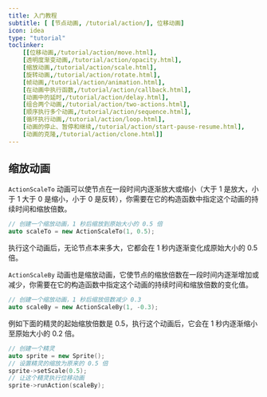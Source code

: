 ```yaml
---
title: 入门教程
subtitle: [ [节点动画, /tutorial/action/], 位移动画]
icon: idea
type: "tutorial"
toclinker: 
    [[位移动画,/tutorial/action/move.html],
    [透明度渐变动画,/tutorial/action/opacity.html],
    [缩放动画,/tutorial/action/scale.html],
    [旋转动画,/tutorial/action/rotate.html],
    [帧动画,/tutorial/action/animation.html],
    [在动画中执行函数,/tutorial/action/callback.html],
    [动画中的延时,/tutorial/action/delay.html],
    [组合两个动画,/tutorial/action/two-actions.html],
    [顺序执行多个动画,/tutorial/action/sequence.html],
    [循环执行动画,/tutorial/action/loop.html],
    [动画的停止、暂停和继续,/tutorial/action/start-pause-resume.html],
    [动画的克隆,/tutorial/action/clone.html]]
---
```

## 缩放动画

`ActionScaleTo` 动画可以使节点在一段时间内逐渐放大或缩小（大于 1 是放大，小于 1 大于 0 是缩小，小于 0 是反转），你需要在它的构造函数中指定这个动画的持续时间和缩放倍数。

```cpp
// 创建一个缩放动画，1 秒后缩放到原始大小的 0.5 倍
auto scaleTo = new ActionScaleTo(1, 0.5);
```

执行这个动画后，无论节点本来多大，它都会在 1 秒内逐渐变化成原始大小的 0.5 倍。

`ActionScaleBy` 动画也是缩放动画，它使节点的缩放倍数在一段时间内逐渐增加或减少，你需要在它的构造函数中指定这个动画的持续时间和缩放倍数的变化值。

```cpp
// 创建一个缩放动画，1 秒后缩放倍数减少 0.3
auto scaleBy = new ActionScaleBy(1, -0.3);
```

例如下面的精灵的起始缩放倍数是 0.5，执行这个动画后，它会在 1 秒内逐渐缩小至原始大小的 0.2 倍。

```cpp
// 创建一个精灵
auto sprite = new Sprite();
// 设置精灵的缩放为原来的 0.5 倍
sprite->setScale(0.5);
// 让这个精灵执行位移动画
sprite->runAction(scaleBy);
```